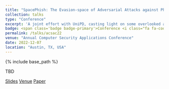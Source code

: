 ```yaml
---
title: "SpacePhish: The Evasion-space of Adversarial Attacks against Phishing Website Detectors using Machine Learning"
collection: talks
type: "Conference"
excerpt: 'A joint effort with UniPD, casting light on some overlooked aspects of adversarial ML in the context of phishing website detection.'
badge: <span class='badge badge-primary'>Conference <i class="fa fa-code"></i></span>
permalink: /talks/acsac22
venue: "Annual Computer Security Applications Conference"
date: 2022-12-07
location: "Austin, TX, USA"
---
```

{% include base_path %}

TBD



<a class="btn btn-outline-primary my-1 mr-1 btn-sm" href="{{ base_path }}/files/talks/acsac22.pdf" target="_blank" rel="noopener">Slides</a>
<a class="btn btn-outline-primary my-1 mr-1 btn-sm" href="https://www.acsac.org/2022/" target="_blank" rel="noopener">Venue</a>
<a class="btn btn-outline-primary my-1 mr-1 btn-sm" href="{{base_path}}/publications/acsac22" rel="noopener">Paper</a>